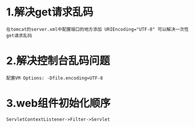 # 1.解决get请求乱码
    在tomcat的server.xml中配置端口的地方添加 URIEncoding="UTF-8" 可以解决一次性get请求乱码
# 2.解决控制台乱码问题
    配置VM Options: -Dfile.encoding=UTF-8
# 3.web组件初始化顺序
    ServletContextListener->Filter->Servlet